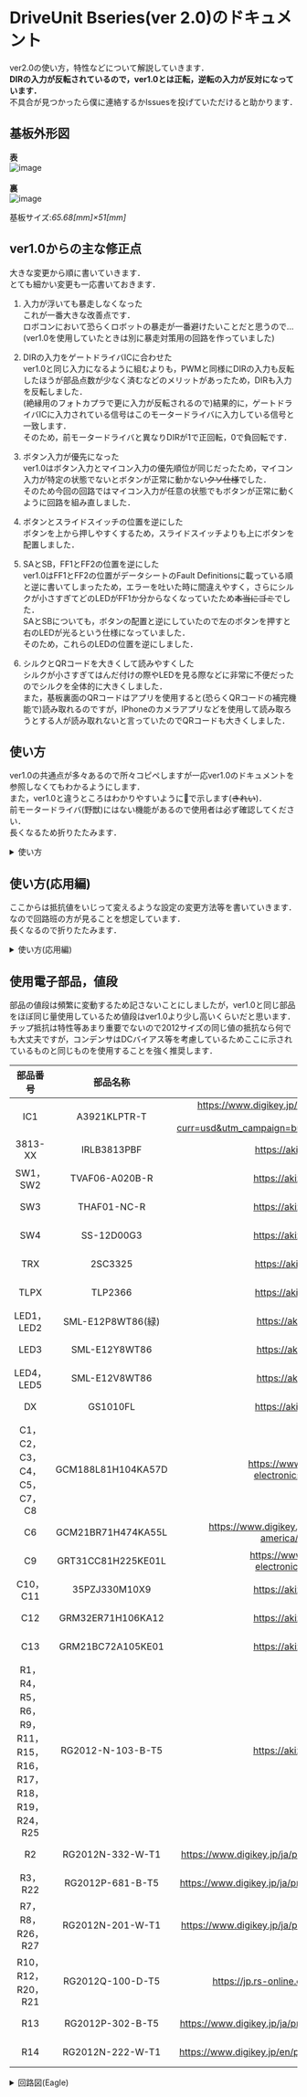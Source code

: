 # DriveUnit Bseries(ver 2.0)のドキュメント<br>
ver2.0の使い方，特性などについて解説していきます．<br>
**DIRの入力が反転されているので，ver1.0とは正転，逆転の入力が反対になっています．**<br>
不具合が見つかったら僕に連絡するかIssuesを投げていただけると助かります．

## 基板外形図<br>
**表**<br>
![image](https://user-images.githubusercontent.com/80198387/191909704-a31c348d-2af7-45b2-ad65-13e2a23591a7.png)<br>
<br>
**裏**<br>
![image](https://user-images.githubusercontent.com/80198387/191909916-40b41572-b584-40fb-99e5-1cd704760acc.png)<br>

基板サイズ:*65.68[mm]×51[mm]*

## ver1.0からの主な修正点
大きな変更から順に書いていきます．<br>
とても細かい変更も一応書いておきます．<br>
1. 入力が浮いても暴走しなくなった<br>
これが一番大きな改善点です．<br>
ロボコンにおいて恐らくロボットの暴走が一番避けたいことだと思うので...(ver1.0を使用していたときは別に暴走対策用の回路を作っていました)<br>

1. DIRの入力をゲートドライバICに合わせた<br>
ver1.0と同じ入力になるように組むよりも，PWMと同様にDIRの入力も反転したほうが部品点数が少なく済むなどのメリットがあったため，DIRも入力を反転しました．<br>
(絶縁用のフォトカプラで更に入力が反転されるので)結果的に，ゲートドライバICに入力されている信号はこのモータードライバに入力している信号と一致します．<br>
そのため，前モータードライバと異なりDIRが1で正回転，0で負回転です．<br>

1. ボタン入力が優先になった<br>
ver1.0はボタン入力とマイコン入力の優先順位が同じだったため，マイコン入力が特定の状態でないとボタンが正常に動かない~~クソ仕様~~でした．<br>
そのため今回の回路ではマイコン入力が任意の状態でもボタンが正常に動くように回路を組み直しました．<br>


1. ボタンとスライドスイッチの位置を逆にした<br>
ボタンを上から押しやすくするため，スライドスイッチよりも上にボタンを配置しました．

1. SAとSB，FF1とFF2の位置を逆にした<br>
ver1.0はFF1とFF2の位置がデータシートのFault Definitionsに載っている順と逆に書いてしまったため，エラーを吐いた時に間違えやすく，さらにシルクが小さすぎてどのLEDがFF1か分からなくなっていたため~~本当にゴミ~~でした．<br>
SAとSBについても，ボタンの配置と逆にしていたので左のボタンを押すと右のLEDが光るという仕様になっていました．<br>
そのため，これらのLEDの位置を逆にしました．

1. シルクとQRコードを大きくして読みやすくした<br>
シルクが小さすぎてはんだ付けの際やLEDを見る際などに非常に不便だったのでシルクを全体的に大きくしました．<br>
また，基板裏面のQRコードはアプリを使用すると(恐らくQRコードの補完機能で)読み取れるのですが，IPhoneのカメラアプリなどを使用して読み取ろうとする人が読み取れないと言っていたのでQRコードも大きくしました．<br>

## 使い方
ver1.0の共通点が多々あるので所々コピペしますが一応ver1.0のドキュメントを参照しなくてもわかるようにします．<br>
また，ver1.0と違うところはわかりやすいように💫で示します(~~きれい~~)．<br>
前モータードライバ(野獣)にはない機能があるので使用者は必ず確認してください．<br>
長くなるため折りたたみます．
<details><summary>使い方</summary>
  
  まずはLAP/SM切り替えスイッチについて説明していきます．
  - LAP/SM切り替えスイッチ
  ![image](https://user-images.githubusercontent.com/80198387/191911726-11384aca-9bdc-45bb-8d52-744c9ad349c3.png)
  このスイッチは名前の通り，LAP方式とSM方式を切り替えることできるスイッチです．<br>
基板にあるシルクの通り，スライドスイッチを"SM"の文字の方にスライドするとSM方式，"LAP"の文字の方にスライドするとLAP方式となります．<br>
SM方式を採用する場合にはPWMピンにはPWM信号を流し，DIRピンには回転方向の信号を流してください(下の表参照)<br>
LAP方式を採用する場合はPWMピンには何も繋げずに**DIRピンに**PWM信号を流してください．<br>
LAP/SM方式の場合の各ピンの真理値表は以下のようになっています．<br>

    |PWM|DIR|出力(SM)|
    |:---:|:---:|:---:|
    |1~100%|0|負回転💫|
    |1~100%|1|正回転💫|
    |0%|$\phi$|ブレーキ|

    |DIR|出力(LAP)|
    |:---:|:---:|
    |0~49%|負回転💫|
    |50%|無回転|
    |51~100%|正回転💫|

    LAP方式とSM方式の違いは[このページ](https://note.suzakugiken.jp/motordriver-sm-and-lap-tutorial-a/)を参照してください．<br> 
    安全性や効率の観点から基本的にはSM方式を採用してください．

- 手動・テストボタン
    ![image](https://user-images.githubusercontent.com/80198387/192487169-db56effd-165f-45c2-8e81-e102f582a79a.png)
  
    このボタンを押すことで手動でモーターを動かすことができます．<br>
    モータが駆動しないとき，このモータードライバの問題かその他の問題かを判別したり，機構がちゃんと動くかのテスト等に活用してください．<br>
    SAボタンを押すと正回転，SBボタンを押すと負回転になります．<br>
    💫PWM信号による入力よりもボタン入力が優先になっています．<br>
    💫LAP方式でもこのボタンを使用することができます．

- ファルトフラグ，RESETボタン
    ![image](https://user-images.githubusercontent.com/80198387/192526474-cfcf8ce5-c83d-4db7-b4f4-c8772744b444.png)<br>

    このLEDが光っているということはなにかこのモータードライバに不具合があるということです．<br>
    なんの不具合があるかは下の表を参考にしてください．<br>

    ![image](https://user-images.githubusercontent.com/80198387/178094685-a0b9effb-837c-4c6a-9758-a55f66cc4fcf.png)<br>

    ちなみに，この表のFault LatchedにYesがついているエラーは，もしエラーの状態が治ったとしてもリセットボタンを押さないとエラーが出力されたまま動作しなくなるので，リセットボタンを押してください．<br>
    
    また，この表だけじゃ情報不足でわからないと思います．<br>全部英語ですがA3921のデータシートのp12~p13に乗っています．A3921のデータシートは[公式サイト](https://www.allegromicro.com/ja-jp/products/motor-drivers/brush-dc-motor-drivers/a3921/)からダウンロードしてください．<br>
    ちなみに，このモータードライバを設計するときにA3921のデータシートを読むモチベのためにQiitaで記事を書いたので，A3921を使いたい!みたいなことがあれば[ここ](https://qiita.com/issaimaru/items/3c1aff6e6718ecfb7793)から飛んでください．<br>

    ![image](https://user-images.githubusercontent.com/80198387/192526681-6113c71f-9f31-44e2-a994-763d83a16ef9.png)<br>

    リセットボタンを押すとA3921がスリープモードに入り，動作しなくなります．(離すと再び動作します．)<br>
    スリープモードに入ることで，A3921が検知していた異常が全てリセットされます．<br>

- 回転方向表示LED
    ![image](https://user-images.githubusercontent.com/80198387/192529227-c8eb28e4-8992-442a-a62a-8ed616e08840.png)<br>

    このLEDの表示を見ることで，モータがどちらの方向に回転しているかを知ることができます．<br>
    PowerUnit BseriesのOUT+の電位がOUT-よりも高くなっているときのモータの回転方向を正とすると，SAが光っているときは正回転を，SBが光っているときは負回転をしています．<br>
    ちなみに，SM方式の場合は片方のみLEDが光りますが，LAP方式の場合は両方のLEDが光るはずです．<br>
    LAP方式の場合はLEDの光の強さで回転方向を読み取ってください．(SAの光の方が強ければ正回転，SBの光の方が強ければ負回転です．)<br>

- 電源表示LED

    ![image](https://user-images.githubusercontent.com/80198387/192531144-9ee1c0c2-3673-45f3-a505-6b5497403647.png)<br>
    DUBがちゃんと電源に接続されているなら，このLEDが光っているはずです．<br>
    PowerUnit Bseriesか遠野に挿している場合で，電源に接続しているのにこのLEDが光らない場合は非常停止スイッチが接続されていない可能性があります．<br>
    PowerUnit Bseriesか遠野の「SWITCH」に非常停止スイッチがしっかりと接続されているかを確認してください．<br>


 - GitHub QRコード

    ![image](https://user-images.githubusercontent.com/80198387/192532717-7e31bc1d-4c9c-4eac-b6e9-72fb7223bb88.png)<br>

    ~~このページにアクセスしているということはこのQRコードから飛んできたということは置いといて~~一応説明しておきます．<br>
     このQRコードを読み込むことでこのページに飛ぶことができます．<br>
    使用前には極力このページに飛んで仕様を再確認しておくと良いでしょう．<br>
    ちなみに，レポジトリ名が「DriveUnit Bseries」ではなく「MoterDriver_v1」なのはリポジトリ名を変更するとURLが変更されるためこのQRコードからこのページに飛ぶことができなくなるからです......(ver2.0なのにMoterDriver_v1???)

    基本的には以上がver2.0のDUBの機能です．<br>
    機能など，このモータドライバについて質問があれば何らかの手段で僕に連絡していただければ答えます．<br>

</details>

## 使い方(応用編)
ここからは抵抗値をいじって変えるような設定の変更方法等を書いていきます．<br>
なので回路班の方が見ることを想定しています．<br>
長くなるので折りたたみます．
<details><summary>使い方(応用編)</summary>

  - デッドタイムの調整<br>
    このモータードライバはデッドタイムを変更することができます．<br>
    どこで変えることができるかというと，R13の抵抗値を変えることで変更することができます．<br>
    R13には3kΩから240kΩまでの2012サイズのチップ抵抗を接続してください．<br>
    デッドタイムとR13の抵抗値の関係は次の近似式で計算することができます．<br>
    $$
    t_{DEAD}(nom)=50+\frac{7200}{1.2+\frac{200}{R_{DEAD}}}
    $$
    ここで，$R_{DEAD}$の単位は[kΩ]，$t_{DEAD}$の単位は[ns]です．<br>

  - 短絡検出の基準電圧の調整<br>
    このモータードライバはハイサイドのFETがオンになっているときの電圧を監視してその値がゲートドライバICのVDSTHピンに入力されている電圧よりも高ければ短絡していると判断しエラーを出力しています．<br>
    まず，正常の場合は下記の画像のように電圧降下が殆どモータで起きるのでハイサイドのFETでの電圧降下は非常に小さいです．<br>
    ![MD説明_正常ver](https://user-images.githubusercontent.com/80198387/192555059-98366a7a-57f9-4990-a021-c86d6dcd2e78.png)<br>
    次に，短絡している場合は下記の画像のようにモータを介さずに電流が流れるためFETでの電圧降下が非常に大きくなります．<br>
    ![MD説明_短絡ver](https://user-images.githubusercontent.com/80198387/192559019-e55fc840-215e-436d-b2b4-3d15473c8da4.png)<br>
    この仕組みを利用して短絡検出を行っていますが，VDSTHピンに入力される電圧が大きすぎても短絡が検出されにくくなり，逆に小さすぎても短絡してないときにエラーが発生する可能性が出てきてしまうため，VDSTHに入力する電圧の検討は重要です．<br>
    VDSTHに入力する値はR2，R14の抵抗値を調整することで変更することが可能であり，内部で以下のような回路になっています．<br>
    ![image](https://user-images.githubusercontent.com/80198387/192560222-00d1b02d-31b2-45ce-a205-5065ee2a3e13.png)<br>
    ここで，2.2kΩの方がR14，3.3kΩの方がR2です．<br>
    式で書いたほうがわかりやすいと思うので...<br>
    $$
    V_{DSTH}=5\times\frac{R2}{R2+R14}
    $$
    で求められます．<br>
    ここで，V5ピンから出力される電流を小さくするためR2とR14には大きな抵抗値の抵抗を使用することを推奨します．
</details>

## 使用電子部品，値段
  部品の値段は頻繁に変動するため記さないことにしましたが，ver1.0と同じ部品をほぼ同じ量使用しているため値段はver1.0より少し高いくらいだと思います．<br>
  チップ抵抗は特性等あまり重要でないので2012サイズの同じ値の抵抗なら何でも大丈夫ですが，コンデンサはDCバイアス等を考慮しているためここに示されているものと同じものを使用することを強く推奨します．<br>

  |部品番号|部品名称|リンク|個数|
  |:---------:|:---:|:---:|:---:|
  |IC1|A3921KLPTR-T|https://www.digikey.jp/en/products/detail/A3921KLPTR-T/620-1523-6-ND/4318336?curr=usd&utm_campaign=buynow&utm_medium=aggregator&utm_source=octopart|1個|
  |3813-XX|IRLB3813PBF|https://akizukidenshi.com/catalog/g/gI-06270/|4個|
  |SW1，SW2|TVAF06-A020B-R|https://akizukidenshi.com/catalog/g/gP-14888/|2個|
  |SW3|THAF01-NC-R|https://akizukidenshi.com/catalog/g/gP-14887/|1個|
  |SW4|SS-12D00G3|https://akizukidenshi.com/catalog/g/gP-15707/|1個|
  |TRX|2SC3325|https://akizukidenshi.com/catalog/g/gI-00628/|4個|
  |TLPX|TLP2366|https://akizukidenshi.com/catalog/g/gI-11342/|2個|
  |LED1，LED2|SML-E12P8WT86(緑)|https://akizukidenshi.com/catalog/g/gI-11878|2個|
  |LED3|SML-E12Y8WT86|https://akizukidenshi.com/catalog/g/gI-11880|1個|
  |LED4，LED5|SML-E12V8WT86|https://akizukidenshi.com/catalog/g/gI-11879|2個|
  |DX|GS1010FL|https://akizukidenshi.com/catalog/g/gI-06014/|5個|
  |C1，C2，C3，C4，C5，C7，C8|GCM188L81H104KA57D|https://www.digikey.jp/en/products/detail/murata-electronics/GCM188L81H104KA57D/2591908|7個|
  |C6|GCM21BR71H474KA55L|https://www.digikey.jp/ja/products/detail/murata-electronics-north-america/GCM21BR71H474KA55L/1641707|1個|
  |C9|GRT31CC81H225KE01L|https://www.digikey.jp/ja/products/detail/murata-electronics/GRT31CC81H225KE01L/5416844|1個|
  |C10，C11|35PZJ330M10X9|https://akizukidenshi.com/catalog/g/gP-16867/|2個|
  |C12|GRM32ER71H106KA12|https://akizukidenshi.com/catalog/g/gP-16113/|1個|
  |C13|GRM21BC72A105KE01|https://akizukidenshi.com/catalog/g/gP-13699/|1個|
  |R1，R4，R5，R6，R9，R11，R15，R16，R17，R18，R19，R24，R25|RG2012-N-103-B-T5|https://akizukidenshi.com/catalog/g/gR-11797/|13個|
  |R2|RG2012N-332-W-T1|https://www.digikey.jp/ja/products/detail/susumu/RG2012N-332-W-T1/600888|1個|
  |R3，R22|RG2012P-681-B-T5|https://www.digikey.jp/ja/products/detail/susumu/RG2012P-681-B-T5/1266877|2個|
  |R7，R8，R26，R27|RG2012N-201-W-T1|https://www.digikey.jp/ja/products/detail/susumu/RG2012N-201-W-T1/600671|4個|
  |R10，R12，R20，R21|RG2012Q-100-D-T5|https://jp.rs-online.com/web/p/surface-mount-resistors/6379813|4個|
  |R13|RG2012P-302-B-T5|https://www.digikey.jp/ja/products/detail/susumu/RG2012P-302-B-T5/1240739|1個|
  |R14|RG2012N-222-W-T1|https://www.digikey.jp/en/products/detail/susumu/RG2012N-222-W-T1/600696|1個|

<details><summary>回路図(Eagle)</summary>

  ![DriveUnit_ver2 0](https://user-images.githubusercontent.com/80198387/192726514-a8a08fc6-c1b1-49f9-ad89-fda65d5d251a.png)

    
</details>